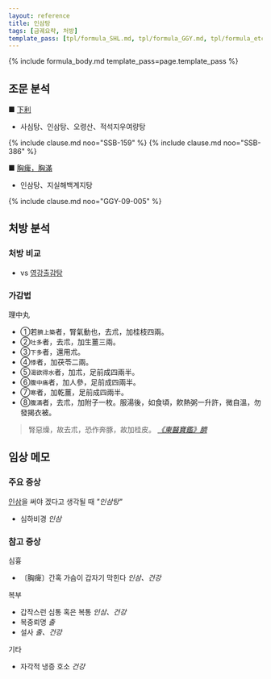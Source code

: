 ```yaml
---
layout: reference
title: 인삼탕
tags: [금궤요략, 처방]
template_pass: [tpl/formula_SHL.md, tpl/formula_GGY.md, tpl/formula_etc.md]
---
```


{% include formula_body.md template_pass=page.template_pass %}

## 조문 분석

■ [下利]({{site.sympurl}}/하리)
* 사심탕、인삼탕、오령산、적석지우여량탕

{% include clause.md noo="SSB-159" %}
{% include clause.md noo="SSB-386" %}

■ [胸痺，胸滿]({{site.sympurl}}/흉비)
* 인삼탕、지실해백계지탕

{% include clause.md noo="GGY-09-005" %}

## 처방 분석

### 처방 비교

* vs [영강출감탕]({{site.formulaurl}}/영강출감탕)

### 가감법

理中丸
* ①若`臍上築`者，腎氣動也，去朮，加桂枝四兩。
* ②`吐多`者，去朮，加生薑三兩。
* ③`下多`者，還用朮。
* ④`悸`者，加茯苓二兩。
* ⑤`渴欲得水`者，加朮，足前成四兩半。
* ⑥`腹中痛`者，加人參，足前成四兩半。
* ⑦`寒`者，加乾薑，足前成四兩半。
* ⑧`腹滿`者，去朮，加附子一枚。服湯後，如食頃，飮熱粥一升許，微自溫，勿發揭衣被。

> 腎惡燥，故去朮，恐作奔豚，故加桂皮。 _[《東醫寶鑑》臍](https://mediclassics.kr/books/8/volume/7#content_856)_


## 임상 메모


### 주요 증상

[인삼]({{site.herburl}}/인삼)을 써야 겠다고 생각될 때 _"인삼탕"_
* 심하비경 _인삼_

### 참고 증상

심흉
* 〔胸痺〕간혹 가슴이 갑자기 막힌다 _인삼、건강_

복부
* 갑작스런 심통 혹은 복통 _인삼、건강_
* 복중뢰명 _출_
* 설사 _출、건강_

기타
* 자각적 냉증 호소 _건강_
